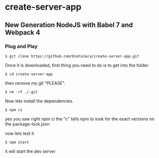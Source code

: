 # create-server-app

## New Generation NodeJS with Babel 7 and Webpack 4

### Plug and Play

    $ git clone https://github.com/EnetoJara/create-server-app.git

Once it is downloaded, first thing you need to do is to get into the folder:

    $ cd create-server-app

then remove my git "PLEASE".

    $ rm -rf ./.git

Now lets install the dependencies.

    $ npm ci

yes you saw right npm ci the "c" tells npm to look for the exact versions on the package-lock.json

now lets test it

    $ npm start

it will start the dev server
